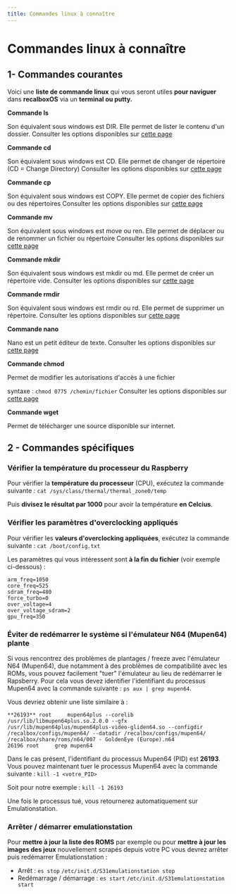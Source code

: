 ```yaml
---
title: Commandes linux à connaître
---
```


# Commandes linux à connaître

## 1- Commandes courantes <a id="1-commandes-courantes-a-connaitre"></a>

Voici une **liste de commande linux** qui vous seront utiles **pour naviguer** dans **recalboxOS** via un **terminal ou putty.**

**Commande ls**

Son équivalent sous windows est DIR. Elle permet de lister le contenu d'un dossier. Consulter les options disponibles sur [cette page](http://pwet.fr/man/linux/commandes/ls)​

**Commande cd**

Son équivalent sous windows est CD. Elle permet de changer de répertoire \(CD = Change Directory\) Consulter les options disponibles sur [cette page](http://pwet.fr/man/linux/commandes/posix/cd)​

**Commande cp**

Son équivalent sous windows est COPY. Elle permet de copier des fichiers ou des répertoires Consulter les options disponibles sur [cette page](http://pwet.fr/man/linux/commandes/cp)​

**Commande mv**

Son équivalent sous windows est move ou ren. Elle permet de déplacer ou de renommer un fichier ou répertoire Consulter les options disponibles sur [cette page](http://pwet.fr/man/linux/commandes/mv)​

**Commande mkdir**

Son équivalent sous windows est mkdir ou md. Elle permet de créer un répertoire vide. Consulter les options disponibles sur [cette page](http://pwet.fr/man/linux/commandes/mkdir)​

**Commande rmdir**

Son équivalent sous windows est rmdir ou rd. Elle permet de supprimer un répertoire. Consulter les options disponibles sur [cette page](http://www.linux-france.org/article/man-fr/man1/rmdir-1.html)​

**Commande nano**

Nano est un petit éditeur de texte. Consulter les options disponibles sur [cette page](http://www.delafond.org/traducmanfr/man/man1/nano.1.html)​

**Commande chmod**

Permet de modifier les autorisations d'accès à une fichier

syntaxe : `chmod 0775 /chemin/fichier` Consulter les options disponibles sur [cette page](http://pwet.fr/man/linux/commandes/chmod)​

**Commande wget**

Permet de télécharger une source disponible sur internet.

## 2 - Commandes spécifiques <a id="2-commandes-specifiques"></a>

### Vérifier la température du processeur du Raspberry <a id="verifier-la-temperature-du-processeur-du-raspberry"></a>

Pour vérifier la **température du processeur** \(CPU\), exécutez la commande suivante : `cat /sys/class/thermal/thermal_zone0/temp`

Puis **divisez le résultat par 1000** pour avoir la température **en Celcius**.



### Vérifier les paramètres d'overclocking appliqués <a id="verifier-les-parametres-doverclocking-appliques"></a>

Pour vérifier les **valeurs d'overclocking appliquées**, exécutez la commande suivante : `cat /boot/config.txt`

Les paramètres qui vous intéressent sont **à la fin du fichier** \(voir exemple ci-dessous\) :

```text
arm_freq=1050
core_freq=525
sdram_freq=480
force_turbo=0
over_voltage=4
over_voltage_sdram=2
gpu_freq=350
```

### 

### Éviter de redémarrer le système si l'émulateur N64 \(Mupen64\) plante

Si vous rencontrez des problèmes de plantages / freeze avec l'émulateur N64 \(Mupen64\), due notamment à des problèmes de compatibilité avec les ROMs, vous pouvez facilement "tuer" l'émulateur au lieu de redémarrer le Rapsberry. Pour cela vous devez identifier l'identifiant du processus Mupen64 avec la commande suivante : `ps aux | grep mupen64`.

Vous devriez obtenir une liste similaire à :

```text
**26193** root     mupen64plus --corelib /usr/lib/libmupen64plus.so.2.0.0 --gfx /usr/lib/mupen64plus/mupen64plus-video-gliden64.so --configdir /recalbox/configs/mupen64/ --datadir /recalbox/configs/mupen64/ /recalbox/share/roms/n64/007 - GoldenEye (Europe).n64
26196 root     grep mupen64
```

Dans le cas présent, l'identifiant du processus Mupen64 \(PID\) est **26193**. Vous pouvez maintenant tuer le processus Mupen64 avec la commande suivante : `kill -1 <votre_PID>`

Soit pour notre exemple : `kill -1 26193`

Une fois le processus tué, vous retournerez automatiquement sur Emulationstation.



### Arrêter / démarrer emulationstation <a id="arreter-demarrer-emulationstation"></a>

Pour **mettre à jour la liste des ROMS** par exemple ou pour **mettre à jour les images des jeux** nouvellement scrapés depuis votre PC vous devrez arrêter puis redémarrer Emulationstation :

* Arrêt : `es stop` `/etc/init.d/S31emulationstation stop`
* Redémarrage / démarrage : `es start` `/etc/init.d/S31emulationstation start`

